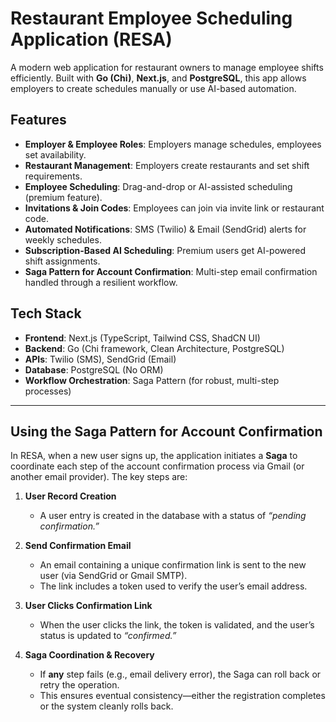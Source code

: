 # Restaurant Employee Scheduling Application (RESA)

A modern web application for restaurant owners to manage employee shifts efficiently. Built with **Go (Chi)**, **Next.js**, and **PostgreSQL**, this app allows employers to create schedules manually or use AI-based automation.

## Features

- **Employer & Employee Roles**: Employers manage schedules, employees set availability.  
- **Restaurant Management**: Employers create restaurants and set shift requirements.  
- **Employee Scheduling**: Drag-and-drop or AI-assisted scheduling (premium feature).  
- **Invitations & Join Codes**: Employees can join via invite link or restaurant code.  
- **Automated Notifications**: SMS (Twilio) & Email (SendGrid) alerts for weekly schedules.  
- **Subscription-Based AI Scheduling**: Premium users get AI-powered shift assignments.  
- **Saga Pattern for Account Confirmation**: Multi-step email confirmation handled through a resilient workflow.

## Tech Stack

- **Frontend**: Next.js (TypeScript, Tailwind CSS, ShadCN UI)  
- **Backend**: Go (Chi framework, Clean Architecture, PostgreSQL)  
- **APIs**: Twilio (SMS), SendGrid (Email)  
- **Database**: PostgreSQL (No ORM)  
- **Workflow Orchestration**: Saga Pattern (for robust, multi-step processes)

---

## Using the Saga Pattern for Account Confirmation

In RESA, when a new user signs up, the application initiates a **Saga** to coordinate each step of the account confirmation process via Gmail (or another email provider). The key steps are:

1. **User Record Creation**  
   - A user entry is created in the database with a status of _“pending confirmation.”_

2. **Send Confirmation Email**  
   - An email containing a unique confirmation link is sent to the new user (via SendGrid or Gmail SMTP).  
   - The link includes a token used to verify the user’s email address.

3. **User Clicks Confirmation Link**  
   - When the user clicks the link, the token is validated, and the user’s status is updated to _“confirmed.”_

4. **Saga Coordination & Recovery**  
   - If **any** step fails (e.g., email delivery error), the Saga can roll back or retry the operation.  
   - This ensures eventual consistency—either the registration completes or the system cleanly rolls back.
